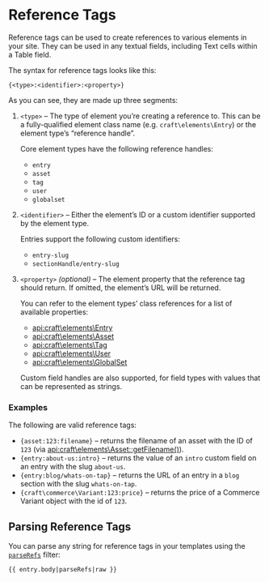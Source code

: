 # Reference Tags

Reference tags can be used to create references to various elements in your site. They can be used in any textual fields, including Text cells within a Table field.

The syntax for reference tags looks like this:

```twig
{<type>:<identifier>:<property>}
```

As you can see, they are made up three segments:

1.  `<type>` – The type of element you’re creating a reference to. This can be a fully-qualified element class name (e.g. `craft\elements\Entry`) or the element type’s “reference handle”.

    Core element types have the following reference handles:

    - `entry`
    - `asset`
    - `tag`
    - `user`
    - `globalset`

2.  `<identifier>` – Either the element’s ID or a custom identifier supported by the element type.

    Entries support the following custom identifiers:

    - `entry-slug`
    - `sectionHandle/entry-slug`

3.  `<property>` _(optional)_ – The element property that the reference tag should return. If omitted, the element’s URL will be returned.

    You can refer to the element types’ class references for a list of available properties:
    
    - [api:craft\elements\Entry](craft\elements\Entry#public-properties)
    - [api:craft\elements\Asset](craft\elements\Asset#public-properties)
    - [api:craft\elements\Tag](craft\elements\Tag#public-properties)
    - [api:craft\elements\User](craft\elements\User#public-properties)
    - [api:craft\elements\GlobalSet](craft\elements\GlobalSet#public-properties)
    
    Custom field handles are also supported, for field types with values that can be represented as strings.

### Examples

The following are valid reference tags:

- `{asset:123:filename}` – returns the filename of an asset with the ID of `123` (via <api:craft\elements\Asset::getFilename()>).
- `{entry:about-us:intro}` – returns the value of an `intro` custom field on an entry with the slug `about-us`.
- `{entry:blog/whats-on-tap}` – returns the URL of an entry in a `blog` section with the slug `whats-on-tap`.
- `{craft\commerce\Variant:123:price}` – returns the price of a Commerce Variant object with the id of `123`.

## Parsing Reference Tags

You can parse any string for reference tags in your templates using the [`parseRefs`](templating/filters.md#parseRefs) filter:

```twig
{{ entry.body|parseRefs|raw }}
```
